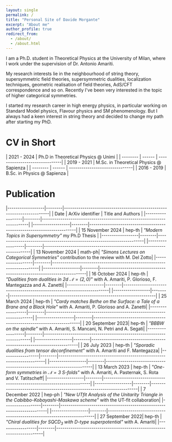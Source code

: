 ```yaml
---
layout: single
permalink: /
title: "Personal Site of Davide Morgante"
excerpt: "About me"
author_profile: true
redirect_from:
  - /about/
  - /about.html
---
```


I am a Ph.D. student in Theoretical Physics at the University of Milan, where I work under the supervision of Dr. Antonio Amariti.

My research interests lie in the neighbourhood of string theory, supersymmetric field theories, supersymmetric dualities, localization techniques, geometric realisation of field theories, AdS/CFT correspondence and so on. Recently I've been very interested in the topic of higher categorical symmetries.

I started my research career in high energy physics, in particular working on Standard Model physics, Flavour physics and SM phenomenology. But I always had a keen interest in string theory and decided to change my path after starting my PhD.

CV in Short
=========

| 2021 - 2024   | Ph.D in Theoretical Physics @ Unimi     |
| --------  | ------ | -------------------------------|
| 2019 - 2021 | M.Sc. in Theoretical Physics @ Sapienza |
| --------  | ------ | -------------------------------|
| 2016 - 2019 | B.Sc. in Physics @ Sapienza           |

Publication 
=========

|------------------|--------|-----------------------------------------------------------------------|
| Date             | ArXiv identifier |  Title and Authors                                          |
|------------------|--------|-----------------------------------------------------------------------|
|------------------|--------|-----------------------------------------------------------------------|
| 15 November 2024 | hep-th |  *"Modern Topics in Supersymmetry"*  my Ph.D Thesis                    |
|------------------|--------|-----------------------------------------------------------------------|
|------------------|--------|-----------------------------------------------------------------------|
| 13 November 2024 | math-ph|  *"Simons Lectures on Categorical Symmetries"*  contribution to the review with M. Del Zotto|
|------------------|--------|-----------------------------------------------------------------------|
|------------------|--------|-----------------------------------------------------------------------|
| 16 October 2024  | hep-th |  *"Dualities from dualities in 2d $\mathcal{N}=(2,0)$"*  with A. Amariti, P. Glorioso, F. Mantegazza and A. Zanetti|
|------------------|--------|-----------------------------------------------------------------------|
|------------------|--------|-----------------------------------------------------------------------|
| 25 March 2024    | hep-th |  *"Cardy matches Bethe on the Surface: a Tale of a Brane and a Black Hole"*  with A. Amariti, P. Glorioso and A. Zanetti|
|------------------|--------|-----------------------------------------------------------------------|
|------------------|--------|-----------------------------------------------------------------------|
| 20 September 2023| hep-th |  *"BBBW on the spindle"*  with A. Amariti, S. Mancani, N. Petri and A. Segati|
|------------------|--------|-----------------------------------------------------------------------|
|------------------|--------|-----------------------------------------------------------------------|
| 26 July 2023     | hep-th |  *"Sporadic dualities from tensor deconfinement"*  with A. Amariti and F. Mantegazza|
|------------------|--------|-----------------------------------------------------------------------|
|------------------|--------|-----------------------------------------------------------------------|
| 13 March 2023    | hep-th | *"One-form symmetries in $\mathcal{N}=3$ $S$-folds"*  with A. Amariti, A. Pasternak, S. Rota and V. Tatitscheff|
|------------------|--------|-----------------------------------------------------------------------|
|------------------|--------|-----------------------------------------------------------------------|
| 7 December 2022  | hep-ph | *"New UTfit Analysis of the Unitarity Triangle in the Cabibbo-Kobayashi-Maskawa scheme"*  with the UT-fit collaboration|
|------------------|--------|-----------------------------------------------------------------------|
|------------------|--------|-----------------------------------------------------------------------|
| 27 September 2022| hep-th | *"Chiral dualities for SQCD$_{3}$ with D-type superpotential"* with A. Amariti|
|------------------|--------|-----------------------------------------------------------------------|